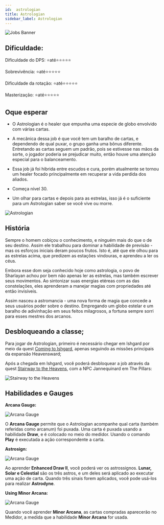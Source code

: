 ```yaml
---
id:  astrologian
title: Astrologian
sidebar_label: Astrologian
---
```


![Jobs Banner](https://i.imgur.com/dX4UQ0n.png)

## Dificuldade: 
 Dificuldade do DPS: ⭐até⭐⭐⭐⭐⭐ 

 Sobrevivência: ⭐até⭐⭐⭐⭐⭐

 Dificuldade da rotação: ⭐até⭐⭐⭐⭐⭐

 Masterização: ⭐até⭐⭐⭐⭐⭐
## Oque esperar

- O Astrologian é o healer que empunha uma especie de globo envolvido com várias cartas.

- A mecânica dessa job é que você tem um baralho de cartas, e dependendo de qual puxar, o grupo ganha uma bônus diferente. Entretando as cartas seguem um padrão, pois se estivesse nas mãos da sorte, o  jogador poderia se prejudicar muito, então houve uma atenção especial para o balanceamento. 

- Essa job já foi hibrida entre escudos e cura, porém atualmente se tornou um healer focado principalmente em recuperar a vida perdida dos aliados.

- Começa nível 30.

- Um olhar para cartas e depois para as estrelas, isso já é o suficiente para um Astrologian saber se você vive ou morre.

![Astrologian](https://i.imgur.com/qAsjqIt.png)

## História

Sempre o homem cobiçou o conhecimento, e ninguém mais do que o de seu destino. Assim ele trabalhou para dominar a habilidade de previsão - mas os esforços iniciais deram poucos frutos. Isto é, até que ele olhou para as estrelas acima, que predizem as estações vindouras, e aprendeu a ler os céus.

Embora esse dom seja conhecido hoje como astrologia, o povo de Sharlayan achou por bem não apenas ler as estrelas, mas também escrever seus movimentos. Ao sintonizar suas energias etéreas com as das constelações, eles aprenderam a manejar magias com propriedades até então invisíveis.

Assim nasceu a astromancia - uma nova forma de magia que concede a seus usuários poder sobre o destino. Empregando um globo estelar e um baralho de adivinhação em seus feitos milagrosos, a fortuna sempre sorri para esses mestres dos arcanos.

## Desbloqueando a classe;

Para jogar de Astrologian, primeiro é necessário chegar em Ishgard por meio da quest <a href="https://na.finalfantasyxiv.com/lodestone/playguide/db/quest/da4fd01f849/" class="eorzeadb_link">Coming to Ishgard</a>, apenas seguindo as missões principais da expansão Heavensward;

Após a chegada em Ishgard, você poderá desbloquear a job através da quest <a href="https://na.finalfantasyxiv.com/lodestone/playguide/db/quest/6b00e8264b7/" class="eorzeadb_link">Stairway to the Heavens</a>, com a NPC Jannequinard em The Pillars:

![Stairway to the Heavens](https://i.imgur.com/t8z9NVf.png)

## Habilidades e Gauges

**Arcana Gauge:**

![Arcana Gauge](https://img.finalfantasyxiv.com/lds/promo/h/-/H4ozfUp6Jgvyaoj1QwgvNhEwxU.png) 

O **Arcana Gauge** permite que o Astrologian acompanhe qual carta (também referidas como arcanum) foi puxada. Uma carta é puxada usando a habilidade **Draw**, e é colocado no meio do medidor. Usando o comando **Play** é executada a ação correspondente a carta.

**Astrosign:** 

![Arcana Gauge](https://img.finalfantasyxiv.com/lds/promo/h/r/btocLp0NwoIgDXjRbpERCqQTFc.png)

Ao aprender **Enhanced Draw II**, você poderá ver os astrossignos. **Lunar, Solar e Celestial** são os três astros, e um deles será aplicado ao executar uma ação de carta. Quando três sinais forem aplicados, você pode usá-los para realizar
**Astrodyne**.

**Using Minor Arcana:**

![Arcana Gauge](https://img.finalfantasyxiv.com/lds/promo/h/E/w3Fwmu-aPRi7c_BEgOL1h4v0PU.png)

Quando você aprender **Minor Arcana**, as cartas compradas aparecerão no Medidor, a medida que a habilidade **Minor Arcana** for usada.




